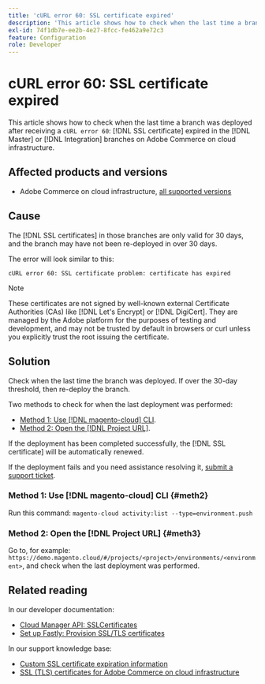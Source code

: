 ```yaml
---
title: 'cURL error 60: SSL certificate expired'
description: 'This article shows how to check when the last time a branch was deployed after receiving a cURL error 60: SSL certificate expired in the Master or Integration branches on Adobe Commerce on cloud infrastructure.'
exl-id: 74f1db7e-ee2b-4e27-8fcc-fe462a9e72c3
feature: Configuration
role: Developer
---
```

# cURL error 60: SSL certificate expired

This article shows how to check when the last time a branch was deployed after receiving a `cURL error 60`: [!DNL SSL certificate] expired in the [!DNL Master] or [!DNL Integration] branches on Adobe Commerce on cloud infrastructure.

## Affected products and versions

* Adobe Commerce on cloud infrastructure, [all supported versions](https://magento.com/sites/default/files/magento-software-lifecycle-policy.pdf)

## Cause

The [!DNL SSL certificates] in those branches are only valid for 30 days, and the branch may have not been re-deployed in over 30 days.

The error will look similar to this:

```cURL
cURL error 60: SSL certificate problem: certificate has expired
```

>[!NOTE]
>
>These certificates are not signed by well-known external Certificate Authorities (CAs) like [!DNL Let's Encrypt] or [!DNL DigiCert]. They are managed by the Adobe platform for the purposes of testing and development, and may not be trusted by default in browsers or curl unless you explicitly trust the root issuing the certificate.

## Solution

Check when the last time the branch was deployed. If over the 30-day threshold, then re-deploy the branch.

Two methods to check for when the last deployment was performed:

* [Method 1: Use [!DNL magento-cloud] CLI](#meth2).
* [Method 2: Open the [!DNL Project URL]](#meth3).

If the deployment has been completed successfully, the [!DNL SSL certificate] will be automatically renewed.

If the deployment fails and you need assistance resolving it, [submit a support ticket](https://experienceleague.adobe.com/docs/commerce-knowledge-base/kb/help-center-guide/magento-help-center-user-guide.html#submit-ticket).

### Method 1: Use [!DNL magento-cloud] CLI {#meth2}

Run this command: `magento-cloud activity:list --type=environment.push`

### Method 2: Open the [!DNL Project URL] {#meth3}

Go to, for example: `https://demo.magento.cloud/#/projects/<project>/environments/<environment>`, and check when the last deployment was performed.

## Related reading

In our developer documentation:

* [Cloud Manager API: SSLCertificates](https://developer.adobe.com/experience-cloud/cloud-manager/reference/api/#tag/SSLCertificates)
* [Set up Fastly: Provision SSL/TLS certificates](https://experienceleague.adobe.com/en/docs/commerce-cloud-service/user-guide/cdn/setup-fastly/fastly-configuration#provision-ssltls-certificates)

In our support knowledge base:

* [Custom SSL certificate expiration information](https://experienceleague.adobe.com/docs/commerce-knowledge-base/kb/troubleshooting/miscellaneous/custom-ssl-certificate-expiration-information.html)
* [SSL (TLS) certificates for Adobe Commerce on cloud infrastructure](https://experienceleague.adobe.com/docs/commerce-knowledge-base/kb/how-to/ssl-tls-certificates-for-magento-commerce-cloud-faq.html)
